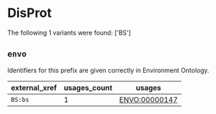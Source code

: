 # DisProt

The following 1 variants were found: ['BS']

## `envo`

Identifiers for this prefix are given correctly in Environment Ontology.

| external_xref   |   usages_count | usages                                                |
|-----------------|----------------|-------------------------------------------------------|
| `BS:bs`         |              1 | [ENVO:00000147](https://bioregistry.io/ENVO:00000147) |

